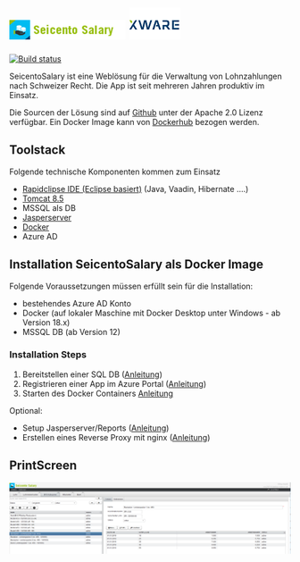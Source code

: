 # ![Produktlogo](https://github.com/jmurighub/SeicentoSalary/blob/master/docs/images/seicento_salary.png "Logo") ![xwr.ch](https://github.com/jmurighub/SeicentoSalary/blob/master/docs/images/XWareLogo.png "xwr.ch")
[![Build status](https://xwr.visualstudio.com/XWare/_apis/build/status/Dockerhub%20SeicentoSalary-FromTemplate-Task)](https://xwr.visualstudio.com/XWare/_build/latest?definitionId=22)
         
SeicentoSalary ist eine Weblösung für die Verwaltung von Lohnzahlungen nach Schweizer Recht. Die App ist seit mehreren Jahren produktiv im Einsatz.  

Die Sourcen der Lösung sind auf [Github](https://github.com/jmurighub/SeicentoSalary) unter der Apache 2.0 Lizenz verfügbar.
Ein Docker Image kann von [Dockerhub](https://cloud.docker.com/repository/docker/jmurihub/seicentosalary/general) bezogen werden.

## Toolstack
Folgende technische Komponenten kommen zum Einsatz
* [Rapidclipse IDE (Eclipse basiert)](http://rapidclipse.com) (Java, Vaadin, Hibernate ....)
* [Tomcat 8.5](https://tomcat.apache.org/download-80.cgi)
* MSSQL als DB
* [Jasperserver](https://community.jaspersoft.com/project/jasperreports-server)
* [Docker](https://docker.com)
* Azure AD
 

## Installation SeicentoSalary als Docker Image
Folgende Voraussetzungen müssen erfüllt sein für die Installation:
* bestehendes Azure AD Konto
* Docker (auf lokaler Maschine mit Docker Desktop unter Windows - ab Version 18.x)
* MSSQL DB (ab Version 12)

### Installation Steps
1. Bereitstellen einer SQL DB ([Anleitung](https://github.com/jmurighub/SeicentoSalary/tree/master/flyway)) 
2. Registrieren einer App im Azure Portal ([Anleitung](https://github.com/jmurighub/SeicentoSalary/tree/master/docs/azuread))
3. Starten des Docker Containers [Anleitung](https://github.com/jmurighub/SeicentoSalary/tree/master/docs/docker)

Optional:
* Setup Jasperserver/Reports ([Anleitung](https://github.com/jmurighub/SeicentoSalary/tree/master/docs/jasperserver))
* Erstellen eines Reverse Proxy mit nginx ([Anleitung](https://github.com/jmurighub/SeicentoSalary/tree/master/docs/nginx))


## PrintScreen
![StartScreen](https://github.com/jmurighub/SeicentoSalary/blob/master/docs/images/SeicentoSalary_OverviewBvg.PNG "StartScreen")